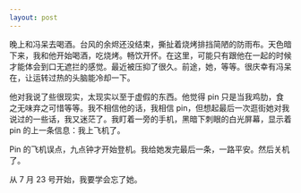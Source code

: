 ```yaml
---
layout: post
---
```


晚上和冯呆去喝酒。台风的余烬还没结束，撕扯着烧烤排挡简陋的防雨布。天色暗下来，我和他开始喝酒，吃烧烤。畅饮开怀。在这里，可能只有跟他在一起的时候才能体会到口无遮拦的感觉。最近被压抑了很久。前途，她，等等。很庆幸有冯呆在，让运转过热的头脑能冷却一下。

他对我说了些很现实，太现实以至于虚假的东西。他觉得 pin 只是当我鸡肋，食之无味弃之可惜等等。我不相信他的话，我相信 pin，但想起最后一次逛街她对我说过的一些话，我又迷茫了。我盯着一旁的手机，黑暗下刺眼的白光屏幕，显示着 pin 的上一条信息：我上飞机了。

Pin 的飞机误点，九点钟才开始登机。我给她发完最后一条，一路平安。然后关机了。

从 7 月 23 号开始，我要学会忘了她。
